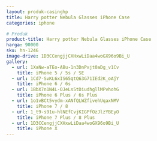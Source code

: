 ```yaml
---
layout: produk-casinghp
title: Harry potter Nebula Glasses iPhone Case
categories: iphone

# Produk
product-title: Harry potter Nebula Glasses iPhone Case
harga: 90000
sku: hn-1246
image-drive: 1D3CCengjjCXHxwLiDaa4woGX96o9Bi_U
gallery:
  - url: 1XaNw-aTEo-ABu-1n3DnPxjt0aDg_v1Cv
    title: iPhone 5 / 5s / SE
  - url: 1Cd7-SvKL6xIS65qtQ63G71IEd2K_oAjY
    title: iPhone 6 / 6s
  - url: 1BbX7n1N4L-OJeLs5tDiudhgllMPvhohG
    title: iPhone 6 Plus / 6s Plus
  - url: 1o1vBCt5vydm-xANfQLWZfivehUqaxNMV
    title: iPhone 7 / 8
  - url: 1_t9-s91u-hlNEfCvjKIGPfOzJlzYBEyO
    title: iPhone 7 Plus / 8 Plus
  - url: 1D3CCengjjCXHxwLiDaa4woGX96o9Bi_U
    title: iPhone X
---
```

